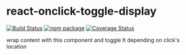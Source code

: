 # react-onclick-toggle-display

[![Build Status](https://travis-ci.org/manutorre/react-onclick-toggle-display.svg?branch=master)](https://travis-ci.org/manutorre/react-onclick-toggle-display)
[![npm package][npm-badge]][npm]
[![Coverage Status](https://coveralls.io/repos/github/manutorre/react-onclick-toggle-display/badge.svg?branch=master)](https://coveralls.io/github/manutorre/react-onclick-toggle-display?branch=master)

[build-badge]: https://img.shields.io/travis/user/repo/master.png?style=flat-square
[build]: https://travis-ci.org/user/repo

[npm-badge]: https://img.shields.io/npm/v/npm-package.png?style=flat-square
[npm]: https://www.npmjs.org/package/npm-package

[coveralls-badge]: https://img.shields.io/coveralls/user/repo/master.png?style=flat-square
[coveralls]: https://coveralls.io/github/user/repo


wrap content with this component and toggle It depending on click's location
